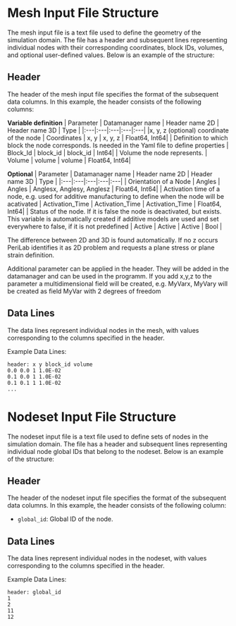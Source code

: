 # Mesh Input File Structure

The mesh input file is a text file used to define the geometry of the simulation domain. The file has a header and subsequent lines representing individual nodes with their corresponding coordinates, block IDs, volumes, and optional user-defined values. Below is an example of the structure:

## Header
The header of the mesh input file specifies the format of the subsequent data columns. In this example, the header consists of the following columns:

**Variable definition**
| Parameter | Datamanager name | Header name 2D | Header name 3D | Type | 
|:---|:---|:---|:---|:---|
|x, y, z (optional) coordinate of the node | Coordinates | x, y | x, y, z | Float64, Int64|
| Definition to which block the node corresponds. Is needed in the Yaml file to define properties | Block_Id | block_id | block_id | Int64|
| Volume the node represents. | Volume | volume | volume | Float64, Int64|


**Optional**
| Parameter | Datamanager name | Header name 2D | Header name 3D | Type | 
|:---|:---|:---|:---|:---|
| Orientation of a Node | Angles | Angles | Anglesx, Anglesy, Anglesz | Float64, Int64|
| Activation time of a node, e.g. used for additive manufacturing to define when the node will be acativated | Activation_Time | Activation_Time | Activation_Time | Float64, Int64|
| Status of the node. If it is false the node is deactivated, but exists. This variable is automatically created if additive models are used and set everywhere to false, if it is not predefined | Active | Active | Active | Bool |


The difference between 2D and 3D is found automatically. If no z occurs PeriLab identifies it as 2D problem and requests a plane stress or plane strain definition.

Additional parameter can be applied in the header. They will be added in the datamanager and can be used in the programm. If you add x,y,z to the parameter a multidimensional field will be created, e.g.
MyVarx, MyVary will be created as field MyVar with 2 degrees of freedom

## Data Lines
The data lines represent individual nodes in the mesh, with values corresponding to the columns specified in the header.

Example Data Lines:

```plaintext
header: x y block_id volume
0.0 0.0 1 1.0E-02
0.1 0.0 1 1.0E-02
0.1 0.1 1 1.0E-02
...
```

# Nodeset Input File Structure

The nodeset input file is a text file used to define sets of nodes in the simulation domain. The file has a header and subsequent lines representing individual node global IDs that belong to the nodeset. Below is an example of the structure:

## Header
The header of the nodeset input file specifies the format of the subsequent data columns. In this example, the header consists of the following column:

- `global_id`: Global ID of the node.

## Data Lines
The data lines represent individual nodes in the nodeset, with values corresponding to the columns specified in the header.

Example Data Lines:

```plaintext
header: global_id
1
2
11
12
```